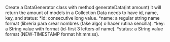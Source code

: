 Create a DataGenerator class with method generateData(int amount) it will return the amount of models in a Collection Data needs to have id, name, key, and status:
    *id: consecutive long value.
    *name: a regular string name format (librería para crear nombres (fake algo) o hacer rutina sencilla).
    *key: a String value with format (id-first 3 letters of name).
    *status: a String value format (NEW-TIMESTAMP format hh:mm:ss).